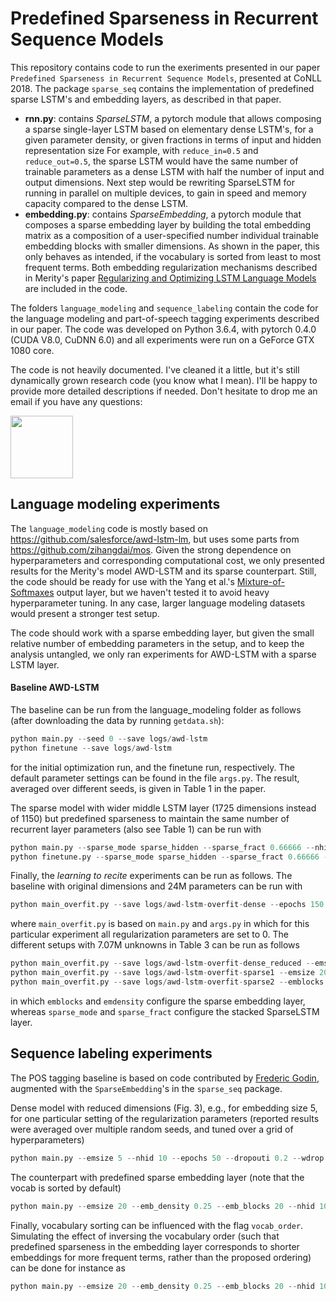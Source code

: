 # Predefined Sparseness in Recurrent Sequence Models

This repository contains code to run the exeriments presented in our paper `Predefined Sparseness in Recurrent Sequence Models`,
presented at CoNLL 2018.
The package `sparse_seq` contains the implementation of predefined sparse LSTM's and embedding layers, as described in that paper.
- **rnn.py**: contains *SparseLSTM*, a pytorch module that allows composing a sparse single-layer LSTM based on elementary dense LSTM's,
for a given parameter density, or given fractions in terms of input and hidden representation size
For example, with `reduce_in=0.5` and `reduce_out=0.5`, the sparse LSTM would have the same number of trainable parameters as a
dense LSTM with half the number of input and output dimensions.
Next step would be rewriting SparseLSTM for running in parallel on multiple devices,
to gain in speed and memory capacity compared to the dense LSTM.
- **embedding.py**: contains *SparseEmbedding*, a pytorch module that composes a sparse embedding layer by building the total embedding matrix
as a composition of a user-specified number individual trainable embedding blocks with smaller dimensions. As shown in the paper, this only behaves as intended,
if the vocabulary is sorted from least to most frequent terms.
Both embedding regularization mechanisms described in Merity's paper [Regularizing and Optimizing LSTM Language Models](https://arxiv.org/pdf/1708.02182.pdf)
are included in the code.

The folders `language_modeling` and `sequence_labeling` contain the code for the language modeling and part-of-speech tagging experiments
described in our paper.
The code was developed on Python 3.6.4, with pytorch 0.4.0 (CUDA V8.0, CuDNN 6.0) and all experiments were run on a GeForce GTX 1080 core.

The code is not heavily documented. I've cleaned it a little, but it's still dynamically grown research code (you know what I mean).
I'll be happy to provide more detailed descriptions if needed.
Don't hesitate to drop me an email if you have any questions:

<img src="https://tdmeeste.github.io/images/email.png" width="100px"/>


## Language modeling experiments

The `language_modeling` code is mostly based on https://github.com/salesforce/awd-lstm-lm,
but uses some parts from https://github.com/zihangdai/mos.
Given the strong dependence on hyperparameters and corresponding computational cost,
we only presented results for the Merity's model AWD-LSTM and its sparse counterpart.
Still, the code should be ready for use with the Yang et al.'s [Mixture-of-Softmaxes](https://arxiv.org/abs/1711.03953)
output layer, but we haven't tested it to avoid heavy hyperparameter tuning.
In any case, larger language modeling datasets would present a stronger test setup.

The code should work with a sparse embedding layer, but given the small relative number of embedding parameters in the setup,
and to keep the analysis untangled, we only ran experiments for AWD-LSTM with a sparse LSTM layer.

#### Baseline AWD-LSTM
The baseline can be run from the language_modeling folder as follows (after downloading the data by running `getdata.sh`):
```python
python main.py --seed 0 --save logs/awd-lstm
python finetune --save logs/awd-lstm
```
for the initial optimization run, and the finetune run, respectively.
The default parameter settings can be found in the file `args.py`.
The result, averaged over different seeds, is given in Table 1 in the paper.

The sparse model with wider middle LSTM layer (1725 dimensions instead of 1150) but predefined sparseness to maintain
the same number of recurrent layer parameters (also see Table 1) can be run with
```python
python main.py --sparse_mode sparse_hidden --sparse_fract 0.66666 --nhid 1725 --save logs/awd-lstm-sparse
python finetune.py --sparse_mode sparse_hidden --sparse_fract 0.66666 --nhid 1725 --save logs/awd-lstm-sparse
```

Finally, the *learning to recite* experiments can be run as follows.
The baseline with original dimensions and 24M parameters can be run with
```python
python main_overfit.py --save logs/awd-lstm-overfit-dense --epochs 150 --lr 5
```
where `main_overfit.py` is based on `main.py` and `args.py` in which for this particular
experiment all regularization parameters are set to 0.
The different setups with 7.07M unknowns in Table 3 can be run as follows
```python
python main_overfit.py --save logs/awd-lstm-overfit-dense_reduced --emsize 200 --nhid 575 --epochs 150 --lr 5
python main_overfit.py --save logs/awd-lstm-overfit-sparse1 --emsize 200 --sparse_mode sparse_hidden --sparse_fract 0.5 --epochs 150 --lr 5
python main_overfit.py --save logs/awd-lstm-overfit-sparse2 --emblocks 10 --emdensity 0.5 --sparse_mode sparse_all --sparse_fract 0.5 --epochs 150 --lr 5
```
in which `emblocks` and `emdensity` configure the sparse embedding layer, whereas `sparse_mode` and `sparse_fract` configure the stacked SparseLSTM layer.





## Sequence labeling experiments

The POS tagging baseline is based on code contributed by [Frederic Godin](https://www.fredericgodin.com/), augmented with the `SparseEmbedding`'s in the
`sparse_seq` package.

Dense model with reduced dimensions (Fig. 3), e.g., for embedding size 5, for one particular setting of the
regularization parameters (reported results were averaged over multiple random seeds, and tuned over a grid of hyperparameters)
```python
python main.py --emsize 5 --nhid 10 --epochs 50 --dropouti 0.2 --wdrop 0.2 --save logs/pos_dense
```

The counterpart with predefined sparse embedding layer (note that the vocab is sorted by default)
```python
python main.py --emsize 20 --emb_density 0.25 --emb_blocks 20 --nhid 10 --epochs 50 --dropouti 0.2 --wdrop 0.2 --save logs/pos_sparse
```

Finally, vocabulary sorting can be influenced with the flag `vocab_order`.
Simulating the effect of inversing the vocabulary order (such that predefined sparseness in the embedding layer
corresponds to shorter embeddings for more frequent terms, rather than the proposed ordering) can be done for instance as
```python
python main.py --emsize 20 --emb_density 0.25 --emb_blocks 20 --nhid 10 --epochs 50 --dropouti 0.2 --wdrop 0.2 --vocab_order down --save logs/pos_sparse_vocab_down
```






